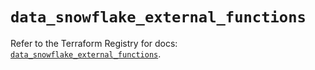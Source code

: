 # `data_snowflake_external_functions`

Refer to the Terraform Registry for docs: [`data_snowflake_external_functions`](https://registry.terraform.io/providers/snowflakedb/snowflake/2.8.0/docs/data-sources/external_functions).
